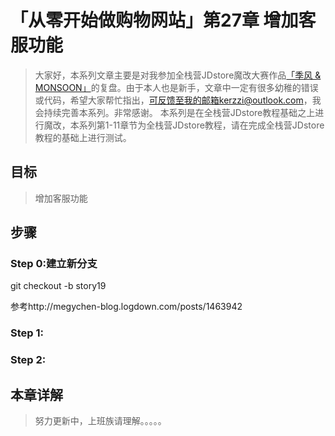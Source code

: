 # 「从零开始做购物网站」第27章 增加客服功能

> 大家好，本系列文章主要是对我参加全栈营JDstore魔改大赛作品[「季风 & MONSOON」](http://kerzzi.logdown.com/posts/1903205-magic-change-contest-entries-monsoon)的复盘。由于本人也是新手，文章中一定有很多幼稚的错误或代码，希望大家帮忙指出，可反馈至我的邮箱kerzzi@outlook.com，我会持续完善本系列。非常感谢。
> 本系列是在全栈营JDstore教程基础之上进行魔改，本系列第1-11章节为全栈营JDstore教程，请在完成全栈营JDstore教程的基础上进行测试。


## 目标
> 增加客服功能

## 步骤

### Step 0:建立新分支
git checkout -b story19

参考http://megychen-blog.logdown.com/posts/1463942

### Step 1:

### Step 2:

## 本章详解
>  努力更新中，上班族请理解。。。。。

